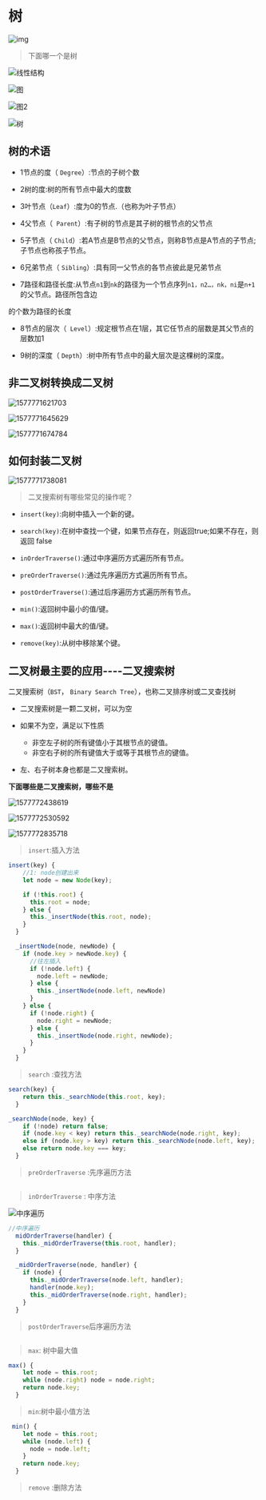# 树



![img](https://pic1.zhimg.com/80/v2-e7a99fda571a4294e9b2196d58f8e65c_hd.jpg)

>  下面哪一个是树

![线性结构](https://i0.wp.com/www.techiedelight.com/wp-content/uploads/directed-graph-1.png?zoom=2.625&resize=240%2C144&ssl=1)



![图](https://upload.wikimedia.org/wikipedia/commons/thumb/5/5b/6n-graf.svg/250px-6n-graf.svg.png)

![图2](http://www.algolist.net/img/graphs/DFS/DFS-example-1.png)

![树](https://upload.wikimedia.org/wikipedia/commons/thumb/1/1f/Depth-first-tree.svg/1200px-Depth-first-tree.svg.png)



## 树的术语

- 1节点的度（ `Degree`）:节点的子树个数

- 2树的度:树的所有节点中最大的度数

- 3叶节点（`Leaf`）:度为0的节点.（也称为叶子节点）

- 4父节点（` Parent`）:有子树的节点是其子树的根节点的父节点

- 5子节点（ `Child`）:若A节点是B节点的父节点，则称B节点是A节点的子节点;子节点也称孩子节点。

- 6兄弟节点（ `Sibling`）:具有同一父节点的各节点彼此是兄弟节点

- 7路径和路径长度:从节点`n1`到`nk`的路径为一个节点序列`n1，n2…，nk，ni`是`n+1`的父节点。路径所包含边

的个数为路径的长度

- 8节点的层次（` Level`）:规定根节点在1层，其它任节点的层数是其父节点的层数加1

- 9树的深度（ `Depth`）:树中所有节点中的最大层次是这棵树的深度。



## 非二叉树转换成二叉树

![1577771621703](树.assets/1577771621703.png)

![1577771645629](树.assets/1577771645629.png)

![1577771674784](树.assets/1577771674784.png)



## 如何封装二叉树



![1577771738081](树.assets/1577771738081.png)



>  二叉搜索树有哪些常见的操作呢？

- `insert(key)`:向树中插入一个新的键。

- `search(key)`:在树中查找一个键，如果节点存在，则返回true;如果不存在，则返回 false

- `inOrderTraverse()`:通过中序遍历方式遍历所有节点。

- `preOrderTraverse()`:通过先序遍历方式遍历所有节点。

- `postOrderTraverse()`:通过后序遍历方式遍历所有节点。

- `min()`:返回树中最小的值/键。

- `max()`:返回树中最大的值/键。

- `remove(key)`:从树中移除某个键。



## 二叉树最主要的应用----二叉搜索树

二叉搜索树（`BST`， `Binary Search Tree`），也称二叉排序树或二叉查找树

- 二叉搜索树是一颗二叉树，可以为空

- 如果不为空，满足以下性质
  - 非空左子树的所有键值小于其根节点的键值。	
  - 非空右子树的所有键值大于或等于其根节点的键值。

- 左、右子树本身也都是二又搜索树。

**下面哪些是二叉搜索树，哪些不是**

![1577772438619](树.assets/1577772438619.png)

![1577772530592](树.assets/1577772530592.png)

![1577772835718](树.assets/1577772835718.png)

> `insert`:插入方法

```js
insert(key) {
    //1: node创建出来
    let node = new Node(key);

    if (!this.root) {
      this.root = node;
    } else {
      this._insertNode(this.root, node);
    }
  }

  _insertNode(node, newNode) {
    if (node.key > newNode.key) {
      //往左插入
      if (!node.left) {
        node.left = newNode;
      } else {
        this._insertNode(node.left, newNode)
      }
    } else {
      if (!node.right) {
        node.right = newNode;
      } else {
        this._insertNode(node.right, newNode);
      }
    }
  }
```

> `search` :查找方法

```js
search(key) {
    return this._searchNode(this.root, key);
  }

_searchNode(node, key) {
    if (!node) return false;
    if (node.key < key) return this._searchNode(node.right, key);
    else if (node.key > key) return this._searchNode(node.left, key);
    else return node.key === key;
  }
```

> `preOrderTraverse` :先序遍历方法

```js

```

> `inOrderTraverse` : 中序方法

![中序遍历](https://upload.wikimedia.org/wikipedia/commons/thumb/7/7a/Threaded_tree.svg/400px-Threaded_tree.svg.png)

```js
//中序遍历
  midOrderTraverse(handler) {
    this._midOrderTraverse(this.root, handler);
  }

  _midOrderTraverse(node, handler) {
    if (node) {
      this._midOrderTraverse(node.left, handler);
      handler(node.key);
      this._midOrderTraverse(node.right, handler);
    }
  }
```

> `postOrderTraverse`后序遍历方法

```js

```

> `max`: 树中最大值

```js
max() {
    let node = this.root;
    while (node.right) node = node.right;
    return node.key;
  }
```

> `min`:树中最小值方法

```js
 min() {
    let node = this.root;
    while (node.left) {
      node = node.left;
    }
    return node.key;
  }
```

> `remove` :删除方法

```js

```

